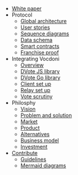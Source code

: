 - [White paper](/whitepaper.md)
- Protocol
    - [Global architecture](/protocol/architecture.md)
    - [User stories](/protocol/user-stories.md)
    - [Sequence diagrams](/protocol/sequence-diagrams.md)
    - [Data schema](/protocol/data-schema.md)
    - [Smart contracts](/protocol/smart-contracts.md)
    - [Franchise proof](/protocol/franchise-proof.md)
- Integrating Vocdoni
    - [Overview](/integration/overview.md)
    - [DVote JS library](/integration/dvote-js.md)
    - [DVote Go library](/integration/go-dvote.md)
    - [Client set up](/integration/client-set-up.md)
    - [Relay set up](/integration/relay-set-up.md)
    - [Vote scrutiny](/integration/scrutiny.md)
- Philosphy
  - [Vision](/philosophy/vision.md)
  - [Problem and solution](/philosophy/problem-solution.md)
  - [Market](/philosophy/market.md)
  - [Product](/philosophy/product.md)
  - [Alternatives](/philosophy/alternatives.md)
  - [Business model](/philosophy/business-model.md)
  - [Investment](/philosophy/investment.md)
- [Contribute](/contribute.md)
    - [Guidelines](/contribute/guidelines.md)
    - [Mermaid diagrams](/contribute/mermaid.md)
